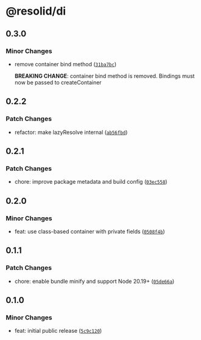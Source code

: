 # @resolid/di

## 0.3.0

### Minor Changes

- remove container bind method ([`31ba7bc`](https://github.com/resolid/framework/commit/31ba7bc487613fa11c524a871c11bad654b38976))

  **BREAKING CHANGE**: container bind method is removed. Bindings must now be passed to createContainer

## 0.2.2

### Patch Changes

- refactor: make lazyResolve internal ([`ab56fbd`](https://github.com/resolid/framework/commit/ab56fbd95526f0802f4e81f1a0c59e603fb59678))

## 0.2.1

### Patch Changes

- chore: improve package metadata and build config ([`03ec558`](https://github.com/resolid/framework/commit/03ec558fa8bad36f7f89f9d9056487bf3ea48893))

## 0.2.0

### Minor Changes

- feat: use class-based container with private fields ([`0508f4b`](https://github.com/resolid/framework/commit/0508f4b83283a9327bea7f239ebeaec57fd3dd9d))

## 0.1.1

### Patch Changes

- chore: enable bundle minify and support Node 20.19+ ([`05de66a`](https://github.com/resolid/framework/commit/05de66a50fb03a9fe43f45b78512491c8ec0cd56))

## 0.1.0

### Minor Changes

- feat: initial public release ([`5c9c120`](https://github.com/resolid/framework/commit/5c9c1204cec05313429dc06d8821dc07594a7c2f))
